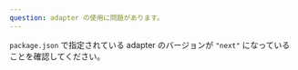 ```yaml
---
question: adapter の使用に問題があります。
---
```


`package.json` で指定されている adapter のバージョンが `"next"` になっていることを確認してください。
